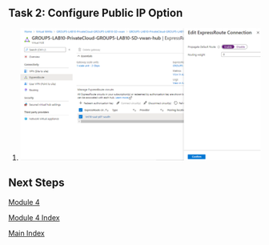 ## Task 2: Configure Public IP Option

1.  ![](media/1c41d58397fa44bf1060ec12d6da9998.png)

## Next Steps

[Module 4](module-4-task-3)

[Module 4 Index](module-4-index)

[Main Index](index)